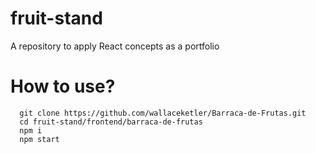 # fruit-stand
  
  A repository to apply React concepts as a portfolio
# How to use?

```console
  git clone https://github.com/wallaceketler/Barraca-de-Frutas.git
  cd fruit-stand/frontend/barraca-de-frutas
  npm i
  npm start
```
